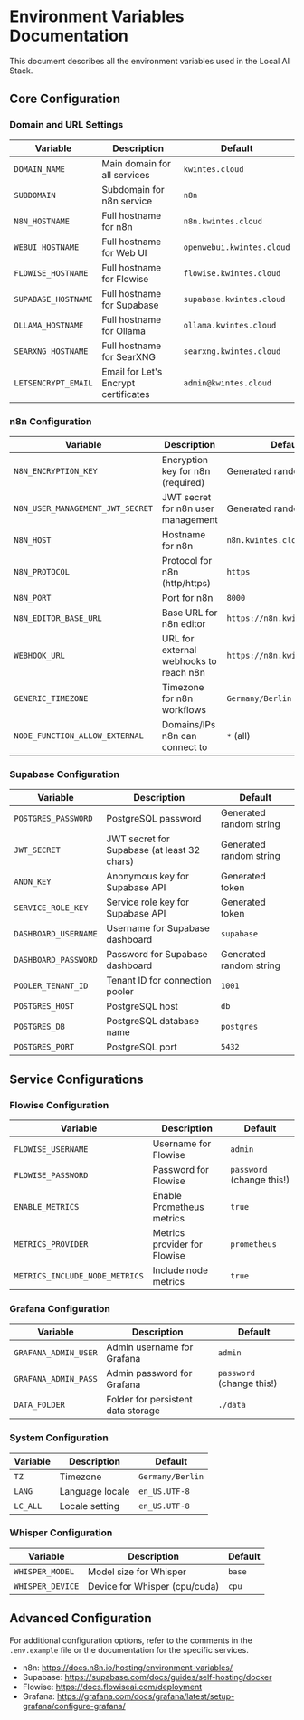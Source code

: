 # Environment Variables Documentation

This document describes all the environment variables used in the Local AI Stack.

## Core Configuration

### Domain and URL Settings

| Variable | Description | Default |
|----------|-------------|---------|
| `DOMAIN_NAME` | Main domain for all services | `kwintes.cloud` |
| `SUBDOMAIN` | Subdomain for n8n service | `n8n` |
| `N8N_HOSTNAME` | Full hostname for n8n | `n8n.kwintes.cloud` |
| `WEBUI_HOSTNAME` | Full hostname for Web UI | `openwebui.kwintes.cloud` |
| `FLOWISE_HOSTNAME` | Full hostname for Flowise | `flowise.kwintes.cloud` |
| `SUPABASE_HOSTNAME` | Full hostname for Supabase | `supabase.kwintes.cloud` |
| `OLLAMA_HOSTNAME` | Full hostname for Ollama | `ollama.kwintes.cloud` |
| `SEARXNG_HOSTNAME` | Full hostname for SearXNG | `searxng.kwintes.cloud` |
| `LETSENCRYPT_EMAIL` | Email for Let's Encrypt certificates | `admin@kwintes.cloud` |

### n8n Configuration

| Variable | Description | Default |
|----------|-------------|---------|
| `N8N_ENCRYPTION_KEY` | Encryption key for n8n (required) | Generated random string |
| `N8N_USER_MANAGEMENT_JWT_SECRET` | JWT secret for n8n user management | Generated random string |
| `N8N_HOST` | Hostname for n8n | `n8n.kwintes.cloud` |
| `N8N_PROTOCOL` | Protocol for n8n (http/https) | `https` |
| `N8N_PORT` | Port for n8n | `8000` |
| `N8N_EDITOR_BASE_URL` | Base URL for n8n editor | `https://n8n.kwintes.cloud` |
| `WEBHOOK_URL` | URL for external webhooks to reach n8n | `https://n8n.kwintes.cloud/` |
| `GENERIC_TIMEZONE` | Timezone for n8n workflows | `Germany/Berlin` |
| `NODE_FUNCTION_ALLOW_EXTERNAL` | Domains/IPs n8n can connect to | `*` (all) |

### Supabase Configuration

| Variable | Description | Default |
|----------|-------------|---------|
| `POSTGRES_PASSWORD` | PostgreSQL password | Generated random string |
| `JWT_SECRET` | JWT secret for Supabase (at least 32 chars) | Generated random string |
| `ANON_KEY` | Anonymous key for Supabase API | Generated token |
| `SERVICE_ROLE_KEY` | Service role key for Supabase API | Generated token |
| `DASHBOARD_USERNAME` | Username for Supabase dashboard | `supabase` |
| `DASHBOARD_PASSWORD` | Password for Supabase dashboard | Generated random string |
| `POOLER_TENANT_ID` | Tenant ID for connection pooler | `1001` |
| `POSTGRES_HOST` | PostgreSQL host | `db` |
| `POSTGRES_DB` | PostgreSQL database name | `postgres` |
| `POSTGRES_PORT` | PostgreSQL port | `5432` |

## Service Configurations

### Flowise Configuration

| Variable | Description | Default |
|----------|-------------|---------|
| `FLOWISE_USERNAME` | Username for Flowise | `admin` |
| `FLOWISE_PASSWORD` | Password for Flowise | `password` (change this!) |
| `ENABLE_METRICS` | Enable Prometheus metrics | `true` |
| `METRICS_PROVIDER` | Metrics provider for Flowise | `prometheus` |
| `METRICS_INCLUDE_NODE_METRICS` | Include node metrics | `true` |

### Grafana Configuration

| Variable | Description | Default |
|----------|-------------|---------|
| `GRAFANA_ADMIN_USER` | Admin username for Grafana | `admin` |
| `GRAFANA_ADMIN_PASS` | Admin password for Grafana | `password` (change this!) |
| `DATA_FOLDER` | Folder for persistent data storage | `./data` |

### System Configuration

| Variable | Description | Default |
|----------|-------------|---------|
| `TZ` | Timezone | `Germany/Berlin` |
| `LANG` | Language locale | `en_US.UTF-8` |
| `LC_ALL` | Locale setting | `en_US.UTF-8` |

### Whisper Configuration

| Variable | Description | Default |
|----------|-------------|---------|
| `WHISPER_MODEL` | Model size for Whisper | `base` |
| `WHISPER_DEVICE` | Device for Whisper (cpu/cuda) | `cpu` |

## Advanced Configuration

For additional configuration options, refer to the comments in the `.env.example` file or the documentation for the specific services.

- n8n: https://docs.n8n.io/hosting/environment-variables/
- Supabase: https://supabase.com/docs/guides/self-hosting/docker
- Flowise: https://docs.flowiseai.com/deployment
- Grafana: https://grafana.com/docs/grafana/latest/setup-grafana/configure-grafana/ 